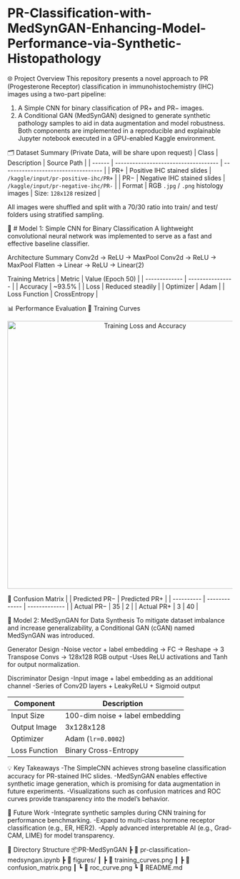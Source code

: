 # PR-Classification-with-MedSynGAN-Enhancing-Model-Performance-via-Synthetic-Histopathology

🌐 Project Overview
This repository presents a novel approach to PR (Progesterone Receptor) classification in immunohistochemistry (IHC) images using a two-part pipeline:

1. A Simple CNN for binary classification of PR+ and PR− images.
2. A Conditional GAN (MedSynGAN) designed to generate synthetic pathology samples to aid in data augmentation and model robustness.
Both components are implemented in a reproducible and explainable Jupyter notebook executed in a GPU-enabled Kaggle environment.

🗂 Dataset Summary (Private Data, will be share upon request)
| Class  | Description                          | Source Path                         |
| ------ | ------------------------------------ | ----------------------------------- |
| PR+    | Positive IHC stained slides          | `/kaggle/input/pr-positive-ihc/PR+` |
| PR−    | Negative IHC stained slides          | `/kaggle/input/pr-negative-ihc/PR-` |
| Format | RGB `.jpg` / `.png` histology images | Size: `128x128` resized             |

All images were shuffled and split with a 70/30 ratio into train/ and test/ folders using stratified sampling.

🧠 # Model 1: Simple CNN for Binary Classification
A lightweight convolutional neural network was implemented to serve as a fast and effective baseline classifier.

Architecture Summary
Conv2d → ReLU → MaxPool
Conv2d → ReLU → MaxPool
Flatten → Linear → ReLU → Linear(2)

Training Metrics
| Metric        | Value (Epoch 50) |
| ------------- | ---------------- |
| Accuracy      | \~93.5%          |
| Loss          | Reduced steadily |
| Optimizer     | Adam             |
| Loss Function | CrossEntropy     |

📊 Performance Evaluation
🔹 Training Curves
<p align="center"> <img src="figures/training_curves.png" alt="Training Loss and Accuracy" width="600"/> </p>

🔹 Confusion Matrix
|            | Predicted PR− | Predicted PR+ |
| ---------- | ------------- | ------------- |
| Actual PR− | 35            | 2             |
| Actual PR+ | 3             | 40            |


🎨 Model 2: MedSynGAN for Data Synthesis
To mitigate dataset imbalance and increase generalizability, a Conditional GAN (cGAN) named MedSynGAN was introduced.

Generator Design
-Noise vector + label embedding → FC → Reshape → 3 Transpose Convs → 128x128 RGB output
-Uses ReLU activations and Tanh for output normalization.

Discriminator Design
-Input image + label embedding as an additional channel
-Series of Conv2D layers + LeakyReLU + Sigmoid output

| Component     | Description                     |
| ------------- | ------------------------------- |
| Input Size    | 100-dim noise + label embedding |
| Output Image  | 3x128x128                       |
| Optimizer     | Adam (`lr=0.0002`)              |
| Loss Function | Binary Cross-Entropy            |

💡 Key Takeaways
-The SimpleCNN achieves strong baseline classification accuracy for PR-stained IHC slides.
-MedSynGAN enables effective synthetic image generation, which is promising for data augmentation in future experiments.
-Visualizations such as confusion matrices and ROC curves provide transparency into the model’s behavior.

🔁 Future Work
-Integrate synthetic samples during CNN training for performance benchmarking.
-Expand to multi-class hormone receptor classification (e.g., ER, HER2).
-Apply advanced interpretable AI (e.g., Grad-CAM, LIME) for model transparency.

📁 Directory Structure
📦PR-MedSynGAN
 ┣ 📄 pr-classification-medsyngan.ipynb
 ┣ 📁 figures/
 ┃ ┣ 📄 training_curves.png
 ┃ ┣ 📄 confusion_matrix.png
 ┃ ┗ 📄 roc_curve.png
 ┗ 📄 README.md





